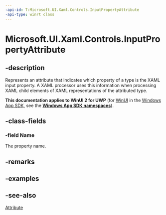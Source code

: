 ```yaml
---
-api-id: T:Microsoft.UI.Xaml.Controls.InputPropertyAttribute
-api-type: winrt class
---
```


# Microsoft.UI.Xaml.Controls.InputPropertyAttribute

<!--
public sealed class InputPropertyAttribute : Attribute
-->

## -description

Represents an attribute that indicates which property of a type is the XAML input property. A XAML processor uses this information when processing XAML child elements of XAML representations of the attributed type.

**This documentation applies to WinUI 2 for UWP** (for [WinUI](/windows/apps/winui/winui3/) in the [Windows App SDK](/windows/apps/windows-app-sdk/), see the **[Windows App SDK namespaces](/windows/windows-app-sdk/api/winrt/)**).

## -class-fields

### -field Name

The property name.

## -remarks

## -examples

## -see-also

[Attribute](/dotnet/api/system.attribute?view=dotnet-uwp-10.0&preserve-view=true)
